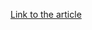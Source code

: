 [Link to the article](https://www.bleepingcomputer.com/news/security/lastpass-warns-of-fake-support-centers-trying-to-steal-customer-data/)
